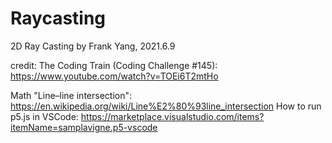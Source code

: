 # Raycasting

2D Ray Casting
by Frank Yang,  2021.6.9

credit: The Coding Train (Coding Challenge #145): https://www.youtube.com/watch?v=TOEi6T2mtHo

Math "Line–line intersection": https://en.wikipedia.org/wiki/Line%E2%80%93line_intersection
How to run p5.js in VSCode: https://marketplace.visualstudio.com/items?itemName=samplavigne.p5-vscode
